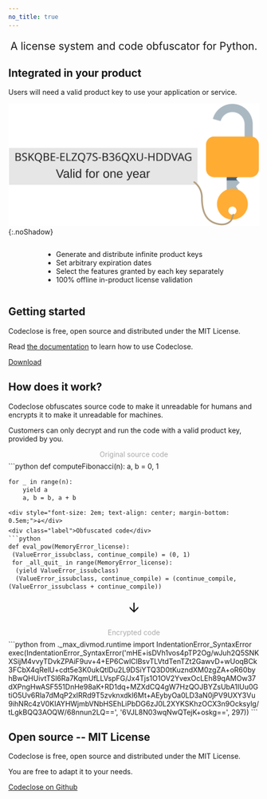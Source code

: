 ```yaml
---
no_title: true
---
```


<style type="text/css">
    #bigTitle {
        font-size: 1.5em;
        margin: 1em 0;
		text-align: center;
	}
	
	#bigTitle::before {
		display: none !important;
	}

	.hljs {
		display: block;
		text-align: left;
	}

	.highlight {
		text-align: center;
	}

	.label {
		color: #aaa;
		text-align: center;
		margin-bottom: 0.5em;
	}

    @media screen and (min-width: 42em) {
        #content p,
        #content h2 {
            text-align: center;
        }

        #content h2 {
            margin-top: 80px !important;
		}
		
		.hljs {
			display: inline-block;
			width: 50%;
		}
    }
</style>

<p id="bigTitle">A license system and code obfuscator for Python.</p>

## Integrated in your product

Users will need a valid product key to use your application or service.

![Product key usage dramatization](assets/img/lock.svg){:.noShadow}

<div style="margin: auto; text-align: center">
	<ul style="display: inline-block; max-width: 100%; text-align: left">
		<li>Generate and distribute infinite product keys</li>
		<li>Set arbitrary expiration dates</li>
		<li>Select the features granted by each key separately</li>
		<li>100% offline in-product license validation</li>
	</ul>
</div>

## Getting started

Codeclose is free, open source and distributed under the MIT License.

Read [the documentation](documentation) to learn how to use Codeclose.

<a class="button" href="download"><i class="icon-download"></i> Download</a>

## How does it work?

Codeclose obfuscates source code to make it unreadable for humans and encrypts it to make it unreadable for machines.

Customers can only decrypt and run the code with a valid product key, provided by you.

<div class="label">Original source code</div>
```python
def computeFibonacci(n):
    a, b = 0, 1

    for _ in range(n):
        yield a
        a, b = b, a + b
```
<div style="font-size: 2em; text-align: center; margin-bottom: 0.5em;">🡫</div>
<div class="label">Obfuscated code</div>
```python
def eval_pow(MemoryError_license):
 (ValueError_issubclass, continue_compile) = (0, 1)
 for _all_quit_ in range(MemoryError_license):
  (yield ValueError_issubclass)
  (ValueError_issubclass, continue_compile) = (continue_compile, (ValueError_issubclass + continue_compile))
```
<div style="font-size: 2em; text-align: center; margin-bottom: 0.5em;">🡫</div>
<div class="label">Encrypted code</div>
```python
from ._max_divmod.runtime import IndentationError_SyntaxError
exec(IndentationError_SyntaxError('mHE+isDVh1vos4pTP2Og/wJuh2Q5SNKXSijM4vvyTDvkZPAiF9uv+4+EP6CwlClBsvTLVtdTenTZt2GawvD+wUoqBCk3FCbX4qRelU+cdt5e3K0ukQtlDu2L9DSiYTQ3D0tKuzndXM0zgZA+oR60byhBwQHUivtTSl6Ra7KqmUfLLVspFG/Jx4Tjs1O1OV2YvexOcLEh89qAMOw37dXPngHwASF551DnHe98aK+RD1dq+MZXdCQ4gW7HzQOJBYZsUbA1IUu0GtiO5Uv6Rla7dMqP2xIRRd9T5zvknxdkl6Mt+AEybyOa0LD3aN0jPV9UXY3Vu9ihNRc4zV0KIAYHWjmbVNbHSEhLiPbDG6zJ0L2XYKSKhzOCX3n9Ocksylg/tLgkBQQ3AOQW/68nnun2LQ==', '6VJL8N03wqNwQTejK+oskg==', 297))
```

## Open source -- MIT License

Codeclose is free, open source and distributed under the MIT License.

You are free to adapt it to your needs.

<a class="button" href="https://github.com/juanlao7/codeclose" target="_blank" rel="noopener"><i class="icon-github-circled"></i> Codeclose on Github</a>
